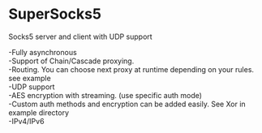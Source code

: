 # SuperSocks5
Socks5 server and client with UDP support

-Fully asynchronous  
-Support of Chain/Cascade proxying.  
-Routing. You can choose next proxy at runtime depending on your rules. see example  
-UDP support  
-AES encryption with streaming. (use specific auth mode)  
-Custom auth methods and encryption can be added easily. See Xor in example directory  
-IPv4/IPv6
